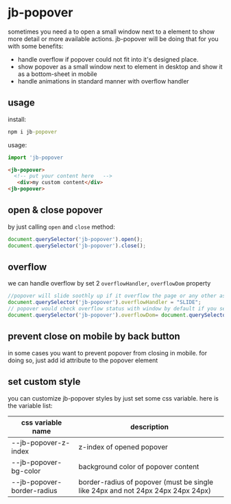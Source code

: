 # jb-popover
sometimes you need a to open a small window next to a element to show more detail or more available actions. jb-popover will be doing that for you with some benefits:

- handle overflow if popover could not fit into it's designed place.
- show popover as a small window next to element in desktop and show it as a bottom-sheet in mobile
- handle animations in standard manner with overflow handler

## usage

install:
```cmd
npm i jb-popover
```
usage:
```js
import 'jb-popover
```
```html
<jb-popover>
  <!-- put your content here   -->
   <div>my custom content</div>
<jb-popover>
```
## open & close popover

by just calling `open` and `close` method:

```javascript
document.querySelector('jb-popover').open();
document.querySelector('jb-popover').close();
```
<!-- in mobile view we close popover on back click and prevent real back click event -->
## overflow

we can handle overflow by set 2 `overflowHandler`, `overflowDom` property
```javascript
//popover will slide soothly up if it overflow the page or any other assigned container
document.querySelector('jb-popover').overflowHandler = "SLIDE";
// popover would check overflow status with window by default if you set overflowDom to any other DOM Element it will check overflow by it for example if ypu use it in a modal you can set it to modal dom. set this property is optional
document.querySelector('jb-popover').overflowDom= document.querySelector('jb-modal');
```
## prevent close on mobile by back button

in some cases you want to prevent popover from closing in mobile. for doing so, just add id attribute to the popover element

## set custom style

you can customize jb-popover styles by just set some css variable. here is the variable list:    

| css variable name                       | description                                                                     |
| -------------                           | -------------                                                                   |
| --jb-popover-z-index                    | z-index of opened popover                                                       |
| --jb-popover-bg-color                   | background color of popover content                                             |
| --jb-popover-border-radius              | border-radius of popover (must be single like 24px and not 24px 24px 24px 24px) |